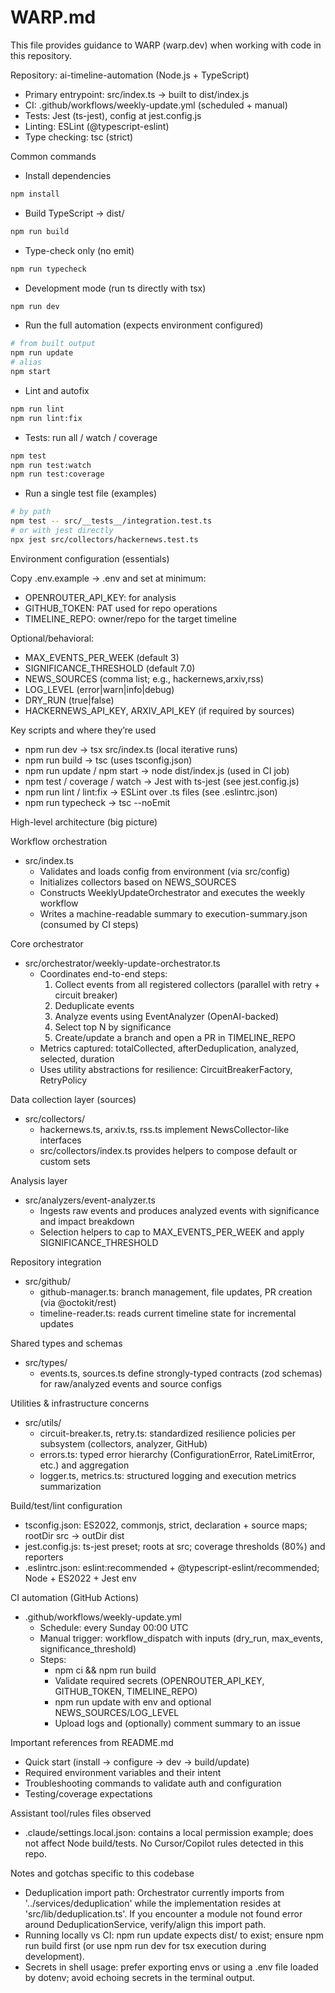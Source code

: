 # WARP.md

This file provides guidance to WARP (warp.dev) when working with code in this repository.

Repository: ai-timeline-automation (Node.js + TypeScript)

- Primary entrypoint: src/index.ts → built to dist/index.js
- CI: .github/workflows/weekly-update.yml (scheduled + manual)
- Tests: Jest (ts-jest), config at jest.config.js
- Linting: ESLint (@typescript-eslint)
- Type checking: tsc (strict)

Common commands

- Install dependencies
```bash path=null start=null
npm install
```

- Build TypeScript → dist/
```bash path=null start=null
npm run build
```

- Type-check only (no emit)
```bash path=null start=null
npm run typecheck
```

- Development mode (run ts directly with tsx)
```bash path=null start=null
npm run dev
```

- Run the full automation (expects environment configured)
```bash path=null start=null
# from built output
npm run update
# alias
npm start
```

- Lint and autofix
```bash path=null start=null
npm run lint
npm run lint:fix
```

- Tests: run all / watch / coverage
```bash path=null start=null
npm test
npm run test:watch
npm run test:coverage
```

- Run a single test file (examples)
```bash path=null start=null
# by path
npm test -- src/__tests__/integration.test.ts
# or with jest directly
npx jest src/collectors/hackernews.test.ts
```

Environment configuration (essentials)

Copy .env.example → .env and set at minimum:
- OPENROUTER_API_KEY: for analysis
- GITHUB_TOKEN: PAT used for repo operations
- TIMELINE_REPO: owner/repo for the target timeline

Optional/behavioral:
- MAX_EVENTS_PER_WEEK (default 3)
- SIGNIFICANCE_THRESHOLD (default 7.0)
- NEWS_SOURCES (comma list; e.g., hackernews,arxiv,rss)
- LOG_LEVEL (error|warn|info|debug)
- DRY_RUN (true|false)
- HACKERNEWS_API_KEY, ARXIV_API_KEY (if required by sources)

Key scripts and where they’re used

- npm run dev → tsx src/index.ts (local iterative runs)
- npm run build → tsc (uses tsconfig.json)
- npm run update / npm start → node dist/index.js (used in CI job)
- npm test / coverage / watch → Jest with ts-jest (see jest.config.js)
- npm run lint / lint:fix → ESLint over .ts files (see .eslintrc.json)
- npm run typecheck → tsc --noEmit

High-level architecture (big picture)

Workflow orchestration
- src/index.ts
  - Validates and loads config from environment (via src/config)
  - Initializes collectors based on NEWS_SOURCES
  - Constructs WeeklyUpdateOrchestrator and executes the weekly workflow
  - Writes a machine-readable summary to execution-summary.json (consumed by CI steps)

Core orchestrator
- src/orchestrator/weekly-update-orchestrator.ts
  - Coordinates end-to-end steps:
    1) Collect events from all registered collectors (parallel with retry + circuit breaker)
    2) Deduplicate events
    3) Analyze events using EventAnalyzer (OpenAI-backed)
    4) Select top N by significance
    5) Create/update a branch and open a PR in TIMELINE_REPO
  - Metrics captured: totalCollected, afterDeduplication, analyzed, selected, duration
  - Uses utility abstractions for resilience: CircuitBreakerFactory, RetryPolicy

Data collection layer (sources)
- src/collectors/
  - hackernews.ts, arxiv.ts, rss.ts implement NewsCollector-like interfaces
  - src/collectors/index.ts provides helpers to compose default or custom sets

Analysis layer
- src/analyzers/event-analyzer.ts
  - Ingests raw events and produces analyzed events with significance and impact breakdown
  - Selection helpers to cap to MAX_EVENTS_PER_WEEK and apply SIGNIFICANCE_THRESHOLD

Repository integration
- src/github/
  - github-manager.ts: branch management, file updates, PR creation (via @octokit/rest)
  - timeline-reader.ts: reads current timeline state for incremental updates

Shared types and schemas
- src/types/
  - events.ts, sources.ts define strongly-typed contracts (zod schemas) for raw/analyzed events and source configs

Utilities & infrastructure concerns
- src/utils/
  - circuit-breaker.ts, retry.ts: standardized resilience policies per subsystem (collectors, analyzer, GitHub)
  - errors.ts: typed error hierarchy (ConfigurationError, RateLimitError, etc.) and aggregation
  - logger.ts, metrics.ts: structured logging and execution metrics summarization

Build/test/lint configuration

- tsconfig.json: ES2022, commonjs, strict, declaration + source maps; rootDir src → outDir dist
- jest.config.js: ts-jest preset; roots at src; coverage thresholds (80%) and reporters
- .eslintrc.json: eslint:recommended + @typescript-eslint/recommended; Node + ES2022 + Jest env

CI automation (GitHub Actions)

- .github/workflows/weekly-update.yml
  - Schedule: every Sunday 00:00 UTC
  - Manual trigger: workflow_dispatch with inputs (dry_run, max_events, significance_threshold)
  - Steps:
    - npm ci && npm run build
    - Validate required secrets (OPENROUTER_API_KEY, GITHUB_TOKEN, TIMELINE_REPO)
    - npm run update with env and optional NEWS_SOURCES/LOG_LEVEL
    - Upload logs and (optionally) comment summary to an issue

Important references from README.md

- Quick start (install → configure → dev → build/update)
- Required environment variables and their intent
- Troubleshooting commands to validate auth and configuration
- Testing/coverage expectations

Assistant tool/rules files observed

- .claude/settings.local.json: contains a local permission example; does not affect Node build/tests. No Cursor/Copilot rules detected in this repo.

Notes and gotchas specific to this codebase

- Deduplication import path: Orchestrator currently imports from '../services/deduplication' while the implementation resides at 'src/lib/deduplication.ts'. If you encounter a module not found error around DeduplicationService, verify/align this import path.
- Running locally vs CI: npm run update expects dist/ to exist; ensure npm run build first (or use npm run dev for tsx execution during development).
- Secrets in shell usage: prefer exporting envs or using a .env file loaded by dotenv; avoid echoing secrets in the terminal output.

